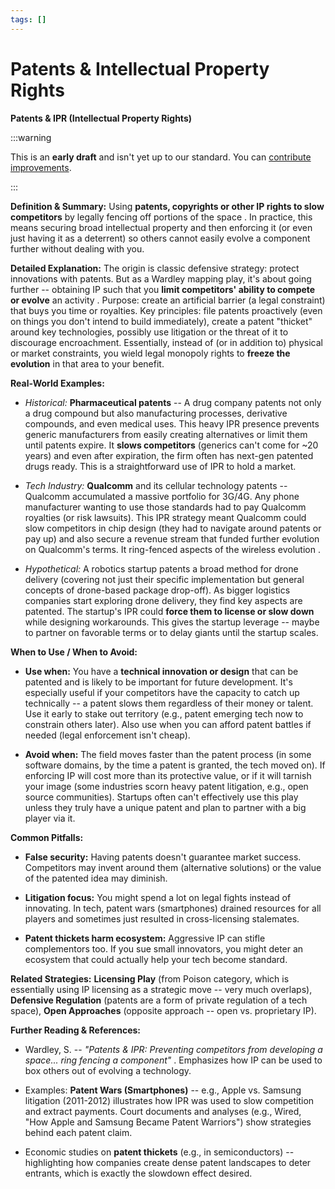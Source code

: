 ```yaml
---
tags: []
---
```


# Patents & Intellectual Property Rights


**Patents & IPR (Intellectual Property Rights)**

:::warning

This is an **early draft** and isn't yet up to our standard.
You can [contribute improvements](https://github.com/dave1010/wardley-leadership-strategies).

:::


**Definition & Summary:** Using **patents, copyrights or other IP rights to slow competitors** by legally fencing off portions of the space . In practice, this means securing broad intellectual property and then enforcing it (or even just having it as a deterrent) so others cannot easily evolve a component further without dealing with you.

**Detailed Explanation:** The origin is classic defensive strategy: protect innovations with patents. But as a Wardley mapping play, it's about going further -- obtaining IP such that you **limit competitors' ability to compete or evolve** an activity . Purpose: create an artificial barrier (a legal constraint) that buys you time or royalties. Key principles: file patents proactively (even on things you don't intend to build immediately), create a patent "thicket" around key technologies, possibly use litigation or the threat of it to discourage encroachment. Essentially, instead of (or in addition to) physical or market constraints, you wield legal monopoly rights to **freeze the evolution** in that area to your benefit.

**Real-World Examples:**

-  *Historical:* **Pharmaceutical patents** -- A drug company patents not only a drug compound but also manufacturing processes, derivative compounds, and even medical uses. This heavy IPR presence prevents generic manufacturers from easily creating alternatives or limit them until patents expire. It **slows competitors** (generics can't come for ~20 years) and even after expiration, the firm often has next-gen patented drugs ready. This is a straightforward use of IPR to hold a market.

-  *Tech Industry:* **Qualcomm** and its cellular technology patents -- Qualcomm accumulated a massive portfolio for 3G/4G. Any phone manufacturer wanting to use those standards had to pay Qualcomm royalties (or risk lawsuits). This IPR strategy meant Qualcomm could slow competitors in chip design (they had to navigate around patents or pay up) and also secure a revenue stream that funded further evolution on Qualcomm's terms. It ring-fenced aspects of the wireless evolution .

-  *Hypothetical:* A robotics startup patents a broad method for drone delivery (covering not just their specific implementation but general concepts of drone-based package drop-off). As bigger logistics companies start exploring drone delivery, they find key aspects are patented. The startup's IPR could **force them to license or slow down** while designing workarounds. This gives the startup leverage -- maybe to partner on favorable terms or to delay giants until the startup scales.

**When to Use / When to Avoid:**

-  **Use when:** You have a **technical innovation or design** that can be patented and is likely to be important for future development. It's especially useful if your competitors have the capacity to catch up technically -- a patent slows them regardless of their money or talent. Use it early to stake out territory (e.g., patent emerging tech now to constrain others later). Also use when you can afford patent battles if needed (legal enforcement isn't cheap).

-  **Avoid when:** The field moves faster than the patent process (in some software domains, by the time a patent is granted, the tech moved on). If enforcing IP will cost more than its protective value, or if it will tarnish your image (some industries scorn heavy patent litigation, e.g., open source communities). Startups often can't effectively use this play unless they truly have a unique patent and plan to partner with a big player via it.

**Common Pitfalls:**

-  **False security:** Having patents doesn't guarantee market success. Competitors may invent around them (alternative solutions) or the value of the patented idea may diminish.

-  **Litigation focus:** You might spend a lot on legal fights instead of innovating. In tech, patent wars (smartphones) drained resources for all players and sometimes just resulted in cross-licensing stalemates.

-  **Patent thickets harm ecosystem:** Aggressive IP can stifle complementors too. If you sue small innovators, you might deter an ecosystem that could actually help your tech become standard.

**Related Strategies:** **Licensing Play** (from Poison category, which is essentially using IP licensing as a strategic move -- very much overlaps), **Defensive Regulation** (patents are a form of private regulation of a tech space), **Open Approaches** (opposite approach -- open vs. proprietary IP).

**Further Reading & References:**

-  Wardley, S. -- *"Patents & IPR: Preventing competitors from developing a space... ring fencing a component"* . Emphasizes how IP can be used to box others out of evolving a technology.

-  Examples: **Patent Wars (Smartphones)** -- e.g., Apple vs. Samsung litigation (2011-2012) illustrates how IPR was used to slow competition and extract payments. Court documents and analyses (e.g., Wired, "How Apple and Samsung Became Patent Warriors") show strategies behind each patent claim.

-  Economic studies on **patent thickets** (e.g., in semiconductors) -- highlighting how companies create dense patent landscapes to deter entrants, which is exactly the slowdown effect desired.
